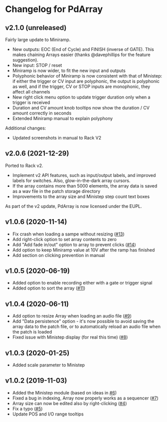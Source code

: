 # Changelog for PdArray

## v2.1.0 (unreleased)

Fairly large update to Miniramp.

- New outputs: EOC (End of Cycle) and FINISH (inverse of GATE). This makes chaining Arrays easier (thanks @davephillips for the feature suggestion).
- New input: STOP / reset
- Miniramp is now wider, to fit the new input and outputs
- Polyphonic behavior of Miniramp is now consistent with that of Ministep: if either the trigger or CV input are polyphonic, the output is polyphonic as well, and if the trigger, CV or STOP inputs are monophonic, they affect all channels
- New right click menu option to update trigger duration only when a trigger is received
- Duration and CV amount knob tooltips now show the duration / CV amount correctly in seconds
- Extended Miniramp manual to explain polyphony

Additional changes:

- Updated screenshots in manual to Rack V2

## v2.0.6 (2021-12-29)

Ported to Rack v2.

- Implement v2 API features, such as input/output labels, and improved labels for switches. Also, glow-in-the-dark array cursors.
- If the array contains more than 5000 elements, the array data is saved as a wav file in the patch storage directory
- Improvements to the array size and Ministep step count text boxes

As part of the v2 update, PdArray is now licensed under the EUPL.

## v1.0.6 (2020-11-14)

- Fix crash when loading a sampe without resizing ([#13](https://github.com/mgunyho/PdArray/issues/13))
- Add right-click option to set array contents to zero
- Add "Add fade in/out" option to array to prevent clicks ([#14](https://github.com/mgunyho/PdArray/issues/14))
- Add option to keep Miniramp value at 10V after the ramp has finished
- Add section on clicking prevention in manual

## v1.0.5 (2020-06-19)

- Added option to enable recording either with a gate or trigger signal
- Added option to sort the array ([#11](https://github.com/mgunyho/PdArray/issues/11))

## v1.0.4 (2020-06-11)

- Add option to resize Array when loading an audio file ([#9](https://github.com/mgunyho/PdArray/issues/9))
- Add "Data persistence" option - it's now possible to avoid saving the array data to the patch file, or to automatically reload an audio file when the patch is loaded
- Fixed issue with Ministep display (for real this time) ([#8](https://github.com/mgunyho/PdArray/issues/8))

## v1.0.3 (2020-01-25)

- Added scale parameter to Ministep

## v1.0.2 (2019-11-03)

- Added the Ministep module (based on ideas in [#6](https://github.com/mgunyho/PdArray/issues/6))
- Fixed a bug in indexing, Array now properly works as a sequencer ([#7](https://github.com/mgunyho/PdArray/issues/7))
- Array size can now be edited also by right-clicking ([#4](https://github.com/mgunyho/PdArray/issues/4))
- Fix a typo ([#5](https://github.com/mgunyho/PdArray/issues/5))
- Update POS and I/O range tooltips
